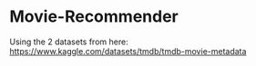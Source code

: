 # Movie-Recommender

Using the 2 datasets from here:
https://www.kaggle.com/datasets/tmdb/tmdb-movie-metadata
